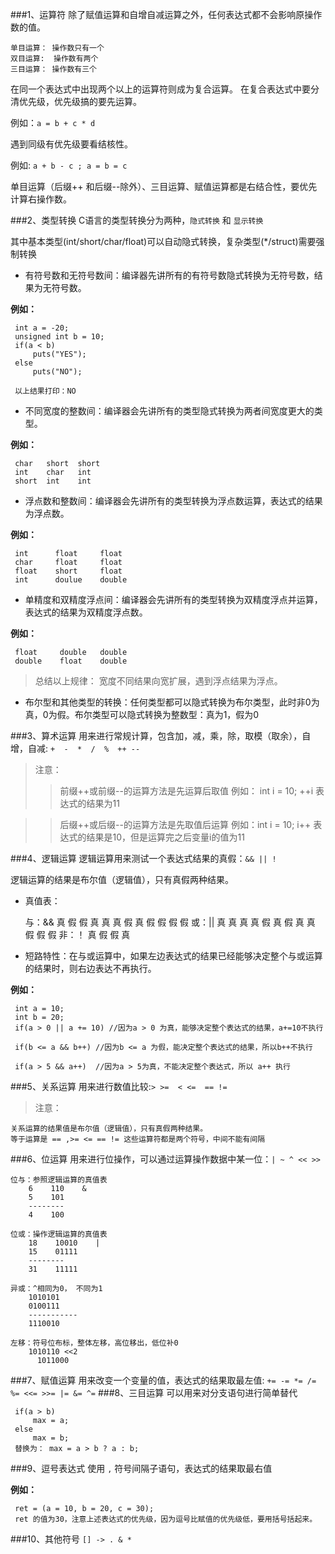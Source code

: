 ###1、运算符
除了赋值运算和自增自减运算之外，任何表达式都不会影响原操作数的值。

    单目运算： 操作数只有一个
    双目运算:  操作数有两个
    三目运算： 操作数有三个
    
在同一个表达式中出现两个以上的运算符则成为复合运算。
在复合表达式中要分清优先级，优先级搞的要先运算。

例如：`a = b + c * d`

遇到同级有优先级要看结核性。

例如: `a + b - c ; a = b = c `

单目运算（后缀++ 和后缀--除外）、三目运算、赋值运算都是右结合性，要优先计算右操作数。


###2、类型转换
C语言的类型转换分为两种，`隐式转换` 和 `显示转换`

其中基本类型(int/short/char/float)可以自动隐式转换，复杂类型(*/struct)需要强制转换

 - 有符号数和无符号数间：编译器先讲所有的有符号数隐式转换为无符号数，结果为无符号数。
 
**例如：**

          
     int a = -20;
     unsigned int b = 10;
     if(a < b)
         puts("YES");
     else
         puts("NO");
         
     以上结果打印：NO
 
 - 不同宽度的整数间：编译器会先讲所有的类型隐式转换为两者间宽度更大的类型。
 
**例如：**
 
 
     char   short  short
     int    char   int 
     short  int    int 
 
 - 浮点数和整数间：编译器会先讲所有的类型转换为浮点数运算，表达式的结果为浮点数。
 
 **例如：**
 
     
     int      float     float
     char     float     float
     float    short     float
     int      doulue    double
     
 - 单精度和双精度浮点间：编译器会先讲所有的类型转换为双精度浮点并运算，表达式的结果为双精度浮点数。
 
 **例如：**
 
 
     float     double   double
     double    float    double
     
 >总结以上规律： 宽度不同结果向宽扩展，遇到浮点结果为浮点。
          
 - 布尔型和其他类型的转换：任何类型都可以隐式转换为布尔类型，此时非0为真，0为假。布尔类型可以隐式转换为整数型：真为1，假为0
 
 ###3、算术运算
 用来进行常规计算，包含加，减，乘，除，取模（取余），自增，自减: `+  -  *  /  %  ++ --`
 
 >注意：
 >>前缀++或前缀--的运算方法是先运算后取值
     例如： int  i = 10;  ++i 表达式的结果为11
   
 >              
 >>后缀++或后缀--的运算方法是先取值后运算
     例如：int i = 10; i++ 表达式的结果是10，但是运算完之后变量i的值为11
     
 ###4、逻辑运算
 逻辑运算用来测试一个表达式结果的真假：`&& || !`
 
 逻辑运算的结果是布尔值（逻辑值），只有真假两种结果。
 
 - 真值表：
 
     
     与：&&
         真    假    假
         真    真    真
         假    真    假
         假    假    假
     或：||
         真    真    真
         真    假    真
         假    真    真
         假    假    假
     非：！
         真    假
         假    真
- 短路特性：在与或运算中，如果左边表达式的结果已经能够决定整个与或运算的结果时，则右边表达不再执行。
 
 **例如：**
 
 
     int a = 10;
     int b = 20;
     if(a > 0 || a += 10) //因为a > 0 为真，能够决定整个表达式的结果，a+=10不执行
     
     if(b <= a && b++) //因为b <= a 为假，能决定整个表达式的结果，所以b++不执行
     
     if(a > 5 && a++)  //因为a > 5为真，不能决定整个表达式，所以 a++ 执行
     
 ###5、关系运算
 用来进行数值比较:`> >=  < <=  == !=`
>注意：

    关系运算的结果值是布尔值（逻辑值），只有真假两种结果。
    等于运算是 == ,>= <= == != 这些运算符都是两个符号，中间不能有间隔

 ###6、位运算
 用来进行位操作，可以通过运算操作数据中某一位：`| ~ ^ << >>`
     
    位与：参照逻辑运算的真值表
        6    110    &
        5    101    
        --------
        4    100
         
    位或：操作逻辑运算的真值表
        18    10010    |
        15    01111
        --------
        31    11111
    
    异或：^相同为0， 不同为1
        1010101
        0100111
        -----------
        1110010
    
    左移：符号位布标，整体左移，高位移出，低位补0
        1010110 <<2
          1011000     
          
 ###7、赋值运算
 用来改变一个变量的值，表达式的结果取最左值: `+= -= *= /= %= <<= >>= |= &= ^=`
 ###8、三目运算
 可以用来对分支语句进行简单替代
 
     if(a > b)
         max = a;
     else
         max = b;
     替换为： max = a > b ? a : b;
     
 ###9、逗号表达式
 使用 `,` 符号间隔子语句，表达式的结果取最右值
 
 **例如：**
 
     ret = (a = 10, b = 20, c = 30);
     ret 的值为30，注意上述表达式的优先级，因为逗号比赋值的优先级低，要用括号括起来。
 ###10、其他符号
 `[] -> . & *`
